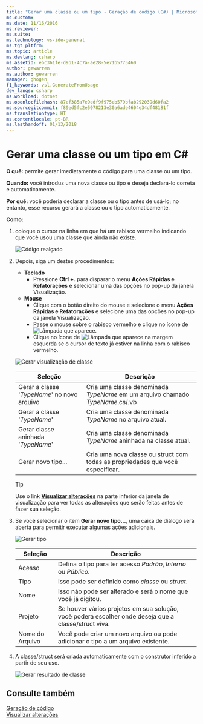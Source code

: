 ```yaml
---
title: "Gerar uma classe ou um tipo - Geração de código (C#) | Microsoft Docs"
ms.custom: 
ms.date: 11/16/2016
ms.reviewer: 
ms.suite: 
ms.technology: vs-ide-general
ms.tgt_pltfrm: 
ms.topic: article
ms.devlang: csharp
ms.assetid: ebc361fe-d9b1-4c7a-ae28-5e71b5775460
author: gewarren
ms.author: gewarren
manager: ghogen
f1_keywords: vsl.GenerateFromUsage
dev_langs: csharp
ms.workload: dotnet
ms.openlocfilehash: 87ef385a7e9edf9f975eb579bfab292039d60fa2
ms.sourcegitcommit: f89ed5fc2e5078213e30a6ade4604e34df48181f
ms.translationtype: HT
ms.contentlocale: pt-BR
ms.lasthandoff: 01/13/2018
---
```

# <a name="generate-a-class-or-type-in-c"></a>Gerar uma classe ou um tipo em C# #
**O quê:** permite gerar imediatamente o código para uma classe ou um tipo. 

**Quando:** você introduz uma nova classe ou tipo e deseja declará-lo correta e automaticamente.  

**Por quê:** você poderia declarar a classe ou o tipo antes de usá-lo; no entanto, esse recurso gerará a classe ou o tipo automaticamente. 

**Como:**

1. coloque o cursor na linha em que há um rabisco vermelho indicando que você usou uma classe que ainda não existe.

   ![Código realçado](media/class-highlight-cs.png)

1. Depois, siga um destes procedimentos:
   * **Teclado**
     * Pressione **Ctrl +.** para disparar o menu **Ações Rápidas e Refatorações** e selecionar uma das opções no pop-up da janela Visualização.
   * **Mouse**
     * Clique com o botão direito do mouse e selecione o menu **Ações Rápidas e Refatorações** e selecione uma das opções no pop-up da janela Visualização.
     * Passe o mouse sobre o rabisco vermelho e clique no ícone de ![Lâmpada](media/bulb-cs.png) que aparece.
     * Clique no ícone de ![Lâmpada](media/bulb-cs.png) que aparece na margem esquerda se o cursor de texto já estiver na linha com o rabisco vermelho.

   ![Gerar visualização de classe](media/class-preview-cs.png)

   Seleção | Descrição
   --- | ---
   Gerar a classe '*TypeName*' no novo arquivo | Cria uma classe denominada *TypeName* em um arquivo chamado *TypeName*.cs/.vb
   Gerar a classe '*TypeName*' | Cria uma classe denominada *TypeName* no arquivo atual.
   Gerar classe aninhada '*TypeName*' | Cria uma classe denominada *TypeName* aninhada na classe atual.
   Gerar novo tipo... | Cria uma nova classe ou struct com todas as propriedades que você especificar.

   >[!TIP]
   >Use o link [**Visualizar alterações**](../../ide/preview-changes.md) na parte inferior da janela de visualização para ver todas as alterações que serão feitas antes de fazer sua seleção.

1. Se você selecionar o item **Gerar novo tipo...**, uma caixa de diálogo será aberta para permitir executar algumas ações adicionais.

   ![Gerar tipo](media/class-newtype-cs.png)

   Seleção | Descrição
   --- | ---
   Acesso | Defina o tipo para ter acesso *Padrão*, *Interno* ou *Público*.
   Tipo | Isso pode ser definido como *classe* ou *struct*.
   Nome | Isso não pode ser alterado e será o nome que você já digitou.
   Projeto | Se houver vários projetos em sua solução, você poderá escolher onde deseja que a classe/struct viva.
   Nome do Arquivo | Você pode criar um novo arquivo ou pode adicionar o tipo a um arquivo existente.

1. A classe/struct será criada automaticamente com o construtor inferido a partir de seu uso.

   ![Gerar resultado de classe](media/class-result-cs.png)

## <a name="see-also"></a>Consulte também

[Geração de código](../code-generation-in-visual-studio.md)  
[Visualizar alterações](../../ide/preview-changes.md)